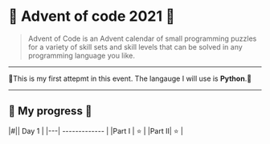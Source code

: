 # :santa: Advent of code 2021 :santa:

>Advent of Code is an Advent calendar of small programming puzzles for a variety of skill sets and skill levels that can be solved in any programming language you like.

---

:christmas_tree:This is my first attepmt in this event. The langauge I will use is **Python**.:christmas_tree:

---

## :gift: My progress :gift:

|#|| Day 1 |
|---| ------------- |
|Part I | :star:  |
|Part II| :star: | 

